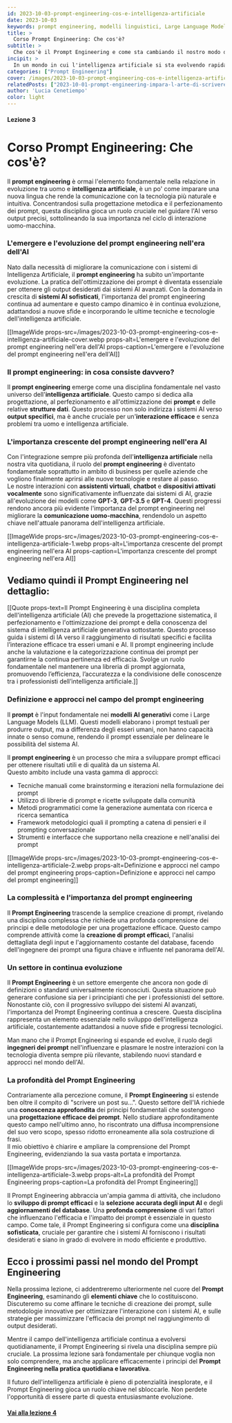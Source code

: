 ```yaml
---
id: 2023-10-03-prompt-engineering-cos-e-intelligenza-artificiale
date: 2023-10-03
keywords: prompt engineering, modelli linguistici, Large Language Models, intelligenza artificiale, applicazioni AI
title: > 
  Corso Prompt Engineering: Che cos'è?
subtitle: >
  Che cos'è il Prompt Engineering e come sta cambiando il nostro modo di interagire con l'AI
incipit: >
  In un mondo in cui l'intelligenza artificiale si sta evolvendo rapidamente, il prompt engineering emerge come una disciplina cruciale. Questo campo relativamente nuovo sta ridefinendo il modo in cui interagiamo con i modelli linguistici, sbloccando potenzialità prima inimmaginabili.
categories: ["Prompt Engineering"]
cover: /images/2023-10-03-prompt-engineering-cos-e-intelligenza-artificiale-cover.webp
relatedPosts: ["2023-10-01-prompt-engineering-impara-l-arte-di-scrivere-prompt-ai", "2023-10-02-prompt-engineering-rivoluzione-modelli-linguistici-ia", "2023-10-03-prompt-engineering-cos-e-intelligenza-artificiale"]
author: 'Lucia Cenetiempo'
color: light
---
```


#### Lezione 3

# Corso Prompt Engineering: Che cos'è?

Il **prompt engineering** è ormai l'elemento fondamentale nella relazione in evoluzione tra uomo e **intelligenza artificiale**, è un po' come imparare una nuova lingua che rende la comunicazione con la tecnologia più naturale e intuitiva.
Concentrandosi sulla progettazione metodica e il perfezionamento dei prompt, questa disciplina gioca un ruolo cruciale nel guidare l'AI verso output precisi, sottolineando la sua importanza nel ciclo di interazione uomo-macchina.

### L'emergere e l'evoluzione del prompt engineering nell'era dell'AI
Nato dalla necessità di migliorare la comunicazione con i sistemi di Intelligenza Artificiale, il **prompt engineering** ha subito un'importante evoluzione. La pratica dell'ottimizzazione dei prompt è diventata essenziale per ottenere gli output desiderati dai sistemi AI avanzati.
Con la domanda in crescita di **sistemi AI sofisticati**, l'importanza del prompt engineering continua ad aumentare e questo campo dinamico è in continua evoluzione, adattandosi a nuove sfide e incorporando le ultime tecniche e tecnologie dell'intelligenza artificiale.

[[ImageWide props-src=/images/2023-10-03-prompt-engineering-cos-e-intelligenza-artificiale-cover.webp props-alt=L'emergere e l'evoluzione del prompt engineering nell'era dell'AI props-caption=L'emergere e l'evoluzione del prompt engineering nell'era dell'AI]]

### Il prompt engineering: in cosa consiste davvero?
Il **prompt engineering** emerge come una disciplina fondamentale nel vasto universo dell'**intelligenza artificiale**. Questo campo si dedica alla progettazione, al perfezionamento e all'ottimizzazione dei **prompt** e delle relative **strutture dati**. Questo processo non solo indirizza i sistemi AI verso **output specifici**, ma è anche cruciale per un'**interazione efficace** e senza problemi tra uomo e intelligenza artificiale.

### L'importanza crescente del prompt engineering nell'era AI
Con l'integrazione sempre più profonda dell'**intelligenza artificiale** nella nostra vita quotidiana, il ruolo del **prompt engineering** è diventato fondamentale soprattutto in ambito di business per quelle aziende che vogliono finalmente aprirsi alle nuove tecnologie e restare al passo.  
Le nostre interazioni con **assistenti virtuali**, **chatbot** e **dispositivi attivati vocalmente** sono significativamente influenzate dai sistemi di AI, grazie all'evoluzione dei modelli come **GPT-3**, **GPT-3.5** e **GPT-4**. Questi progressi rendono ancora più evidente l'importanza del prompt engineering nel migliorare la **comunicazione uomo-macchina**, rendendolo un aspetto chiave nell'attuale panorama dell'intelligenza artificiale.

[[ImageWide props-src=/images/2023-10-03-prompt-engineering-cos-e-intelligenza-artificiale-1.webp props-alt=L'importanza crescente del prompt engineering nell'era AI props-caption=L'importanza crescente del prompt engineering nell'era AI]]

## Vediamo quindi il Prompt Engineering nel dettaglio:

[[Quote props-text=Il Prompt Engineering è una disciplina completa dell'intelligenza artificiale (AI) che prevede la progettazione sistematica, il perfezionamento e l'ottimizzazione dei prompt e della conoscenza del sistema di intelligenza artificiale generativa sottostante. Questo processo guida i sistemi di IA verso il raggiungimento di risultati specifici e facilita l’interazione efficace tra esseri umani e AI. Il prompt engineering include anche la valutazione e la categorizzazione continua dei prompt per garantirne la continua pertinenza ed efficacia. Svolge un ruolo fondamentale nel mantenere una libreria di prompt aggiornata, promuovendo l’efficienza, l’accuratezza e la condivisione delle conoscenze tra i professionisti dell’intelligenza artificiale.]]

### Definizione e approcci nel campo del prompt engineering

Il **prompt** è l'input fondamentale nei **modelli AI generativi** come i Large Language Models (LLM). Questi modelli elaborano i prompt testuali per produrre output, ma a differenza degli esseri umani, non hanno capacità innate o senso comune, rendendo il prompt essenziale per delineare le possibilità del sistema AI.

Il **prompt engineering** è un processo che mira a sviluppare prompt efficaci per ottenere risultati utili e di qualità da un sistema AI.  
Questo ambito include una vasta gamma di approcci:

- Tecniche manuali come brainstorming e iterazioni nella formulazione dei prompt
- Utilizzo di librerie di prompt e ricette sviluppate dalla comunità
- Metodi programmatici come la generazione aumentata con ricerca e ricerca semantica
- Framework metodologici quali il prompting a catena di pensieri e il prompting conversazionale
- Strumenti e interfacce che supportano nella creazione e nell'analisi dei prompt

[[ImageWide props-src=/images/2023-10-03-prompt-engineering-cos-e-intelligenza-artificiale-2.webp props-alt=Definizione e approcci nel campo del prompt engineering props-caption=Definizione e approcci nel campo del prompt engineering]]

### La complessità e l'importanza del prompt engineering
Il **Prompt Engineering** trascende la semplice creazione di prompt, rivelando una disciplina complessa che richiede una profonda comprensione dei principi e delle metodologie per una progettazione efficace. Questo campo comprende attività come la **creazione di prompt efficaci**, l'analisi dettagliata degli input e l'aggiornamento costante del database, facendo dell'ingegnere dei prompt una figura chiave e influente nel panorama dell'AI.

### Un settore in continua evoluzione
Il **Prompt Engineering** è un settore emergente che ancora non gode di definizioni o standard universalmente riconosciuti. Questa situazione può generare confusione sia per i principianti che per i professionisti del settore. Nonostante ciò, con il progressivo sviluppo dei sistemi AI avanzati, l'importanza del Prompt Engineering continua a crescere. Questa disciplina rappresenta un elemento essenziale nello sviluppo dell'intelligenza artificiale, costantemente adattandosi a nuove sfide e progressi tecnologici. 

Man mano che il Prompt Engineering si espande ed evolve, il ruolo degli **ingegneri dei prompt** nell'influenzare e plasmare le nostre interazioni con la tecnologia diventa sempre più rilevante, stabilendo nuovi standard e approcci nel mondo dell'AI.


### La profondità del Prompt Engineering
Contrariamente alla percezione comune, il **Prompt Engineering** si estende ben oltre il compito di "scrivere un post su...". Questo settore dell'IA richiede una **conoscenza approfondita** dei principi fondamentali che sostengono una **progettazione efficace dei prompt**. Nello studiare approfonditamente questo campo nell'ultimo anno, ho riscontrato una diffusa incomprensione del suo vero scopo, spesso ridotto erroneamente alla sola costruzione di frasi.  
Il mio obiettivo è chiarire e ampliare la comprensione del Prompt Engineering, evidenziando la sua vasta portata e importanza.


[[ImageWide props-src=/images/2023-10-03-prompt-engineering-cos-e-intelligenza-artificiale-3.webp props-alt=La profondità del Prompt Engineering props-caption=La profondità del Prompt Engineering]]

Il Prompt Engineering abbraccia un'ampia gamma di attività, che includono lo **sviluppo di prompt efficaci** e la **selezione accurata degli input AI** e degli **aggiornamenti del database**. Una **profonda comprensione** di vari fattori che influenzano l'efficacia e l'impatto dei prompt è essenziale in questo campo. Come tale, il Prompt Engineering si configura come una **disciplina sofisticata**, cruciale per garantire che i sistemi AI forniscono i risultati desiderati e siano in grado di evolvere in modo efficiente e produttivo.

## Ecco i prossimi passi nel mondo del Prompt Engineering

Nella prossima lezione, ci addentreremo ulteriormente nel cuore del **Prompt Engineering**, esaminando gli **elementi chiave** che lo costituiscono.  
Discuteremo su come affinare le tecniche di creazione dei prompt, sulle metodologie innovative per ottimizzare l'interazione con i sistemi AI, e sulle strategie per massimizzare l'efficacia dei prompt nel raggiungimento di output desiderati.

Mentre il campo dell'intelligenza artificiale continua a evolversi quotidianamente, il Prompt Engineering si rivela una disciplina sempre più cruciale. La prossima lezione sarà fondamentale per chiunque voglia non solo comprendere, ma anche applicare efficacemente i principi del **Prompt Engineering nella pratica quotidiana e lavorativa**. 

Il futuro dell'intelligenza artificiale è pieno di potenzialità inesplorate, e il Prompt Engineering gioca un ruolo chiave nel sbloccarle. Non perdete l'opportunità di essere parte di questa entusiasmante evoluzione.

#### [Vai alla lezione 4](/blog/2023-10-04-prompt-engineering-il-ruolo-del-prompt-engineer)
